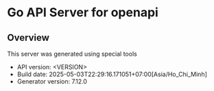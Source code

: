 # Go API Server for openapi

## Overview

This server was generated using special tools

- API version: &lt;VERSION&gt;
- Build date: 2025-05-03T22:29:16.171051+07:00[Asia/Ho_Chi_Minh]
- Generator version: 7.12.0


